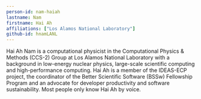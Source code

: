 ```yaml
---
person-id: nam-haiah
lastname: Nam
firstname: Hai Ah
affiliations: ["Los Alamos National Laboratory"]
github-id: hnamLANL
---
```

Hai Ah Nam is a computational physicist in the Computational Physics & Methods (CCS-2) Group at Los Alamos National Laboratory with a background in low-energy nuclear physics, large-scale scientific computing and high-performance computing.  Hai Ah is a member of the IDEAS-ECP project, the coordinator of the Better Scientific Software (BSSw) Fellowship Program and an advocate for developer productivity and software sustainability.  Most people only know Hai Ah by voice.